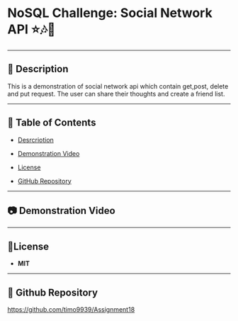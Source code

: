 # NoSQL Challenge: Social Network API	⭐🎶👦
***

## 💬 Description
This is a demonstration of social network api which contain get,post, delete and put request. The user can share their thoughts and create a friend list.

***

## 📙 Table of Contents
* [Desrcriotion](#description)

* [Demonstration Video](#Demonstration-Video)

* [License](#📝license)

* [GitHub Repository](#🔰-github-repository)

***
## 📷 Demonstration Video


***
## 📝License
* **MIT**

***

## 🔰 Github Repository
https://github.com/timo9939/Assignment18
